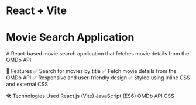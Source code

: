 # React + Vite
# Movie Search Application
A React-based movie search application that fetches movie details from the OMDb API.

🚀 Features
✅ Search for movies by title
✅ Fetch movie details from the OMDb API
✅ Responsive and user-friendly design
✅ Styled using inline CSS and external CSS

🛠️ Technologies Used
React.js (Vite)
JavaScript (ES6)
OMDb API
CSS

